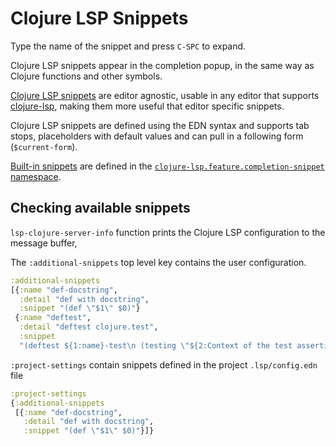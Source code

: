 # Clojure LSP Snippets

Type the name of the snippet and press `C-SPC` to expand.

Clojure LSP snippets appear in the completion popup, in the same way as Clojure functions and other symbols.

<!-- TODO: add image of snippet menu -->

[Clojure LSP snippets](https://clojure-lsp.io/features/#snippets) are editor agnostic, usable in any editor that supports [clojure-lsp](https://clojure-lsp.io/), making them more useful that editor specific snippets.

Clojure LSP snippets are defined using the EDN syntax and supports tab stops, placeholders with default values and can pull in a following form (`$current-form`).

[Built-in snippets](https://clojure-lsp.io/features/#snippets) are defined in the [`clojure-lsp.feature.completion-snippet` namespace](https://github.com/clojure-lsp/clojure-lsp/blob/master/lib/src/clojure_lsp/feature/completion_snippet.clj).


## Checking available snippets

`lsp-clojure-server-info` function prints the Clojure LSP configuration to the message buffer,

The `:additional-snippets` top level key contains the user configuration.

```clojure
:additional-snippets
[{:name "def-docstring",
  :detail "def with docstring",
  :snippet "(def \"$1\" $0)"}
 {:name "deftest",
  :detail "deftest clojure.test",
  :snippet
  "(deftest ${1:name}-test\n (testing \"${2:Context of the test assertions}\"\n (is (= ${3:assertion-values}))$4))\n $0"}]
```

`:project-settings` contain snippets defined in the project `.lsp/config.edn` file

```clojure
:project-settings
{:additional-snippets
 [{:name "def-docstring",
   :detail "def with docstring",
   :snippet "(def \"$1\" $0)"}]}
```
